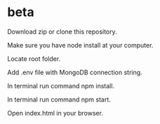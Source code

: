 # beta
Download zip or clone this repository.

Make sure you have node install at your computer.

Locate root folder.

Add .env file with MongoDB connection string.

In terminal run command npm install. 

In terminal run command npm start.

Open index.html in your browser.
